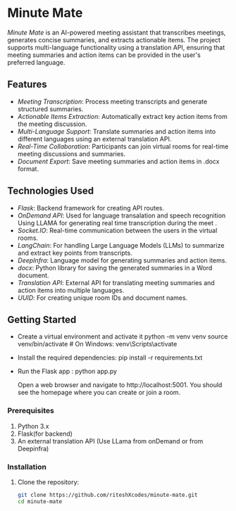 # Minute Mate

*Minute Mate* is an AI-powered meeting assistant that transcribes meetings, generates concise summaries, and extracts actionable items. The project supports multi-language functionality using a translation API, ensuring that meeting summaries and action items can be provided in the user's preferred language.

## Features

- *Meeting Transcription*: Process meeting transcripts and generate structured summaries.
- *Actionable Items Extraction*: Automatically extract key action items from the meeting discussion.
- *Multi-Language Support*: Translate summaries and action items into different languages using an external translation API.
- *Real-Time Collaboration*: Participants can join virtual rooms for real-time meeting discussions and summaries.
- *Document Export*: Save meeting summaries and action items in .docx format.

## Technologies Used

- *Flask*: Backend framework for creating API routes.
- *OnDemand API*: Used for language transalation and speech recognition Using LLAMA for generating real time transcription during the meet .
- *Socket.IO*: Real-time communication between the users in the virtual rooms.
- *LangChain*: For handling Large Language Models (LLMs) to summarize and extract key points from transcripts.
- *DeepInfra*: Language model for generating summaries and action items.
- *docx*: Python library for saving the generated summaries in a Word document.
- *Translation API*: External API for translating meeting summaries and action items into multiple languages.
- *UUID*: For creating unique room IDs and document names.

## Getting Started
 - Create a virtual environment and activate it
     python -m venv venv
     source venv/bin/activate   # On Windows: venv\Scripts\activate
- Install the required dependencies:
     pip install -r requirements.txt
- Run the Flask app :
     python app.py

  Open a web browser and navigate to http://localhost:5001. You should see the homepage where you can create or join a room.
  
### Prerequisites

1. Python 3.x
2. Flask(for backend)
3. An external translation API (Use LLama from onDemand or from Deepinfra)

### Installation

1. Clone the repository:
   ```bash
   git clone https://github.com/riteshXcodes/minute-mate.git
   cd minute-mate
